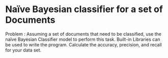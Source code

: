 # Naïve Bayesian classifier for a set of Documents

Problem : Assuming a set of documents that need to be classified, use the naïve Bayesian Classifier model to perform this task. Built-in Libraries can be used to write the program. Calculate the accuracy, precision, and recall for your data set.